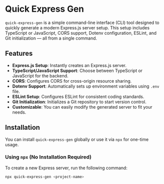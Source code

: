 # Quick Express Gen

`quick-express-gen` is a simple command-line interface (CLI) tool designed to quickly generate a modern Express.js server setup. This setup includes TypeScript or JavaScript, CORS support, Dotenv configuration, ESLint, and Git initialization — all from a single command.

## Features

- **Express.js Setup**: Instantly creates an Express.js server.
- **TypeScript/JavaScript Support**: Choose between TypeScript or JavaScript for the backend.
- **CORS**: Configures CORS for cross-origin resource sharing.
- **Dotenv Support**: Automatically sets up environment variables using `.env` file.
- **ESLint Setup**: Configures ESLint for consistent coding standards.
- **Git Initialization**: Initializes a Git repository to start version control.
- **Customizable**: You can easily modify the generated server to fit your needs.

## Installation

You can install `quick-express-gen` globally or use it via `npx` for one-time usage.

### Using `npx` (No Installation Required)

To create a new Express server, run the following command:

```bash
npx quick-express-gen <project-name>
